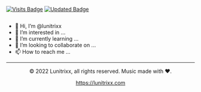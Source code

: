 <!---
lunitrixx/lunitrixx is a ✨ special ✨ repository because its `README.md` (this file) appears on your GitHub profile.
You can click the Preview link to take a look at your changes.
--->

<p style="float: left">
  <a href="https://lunitrixx.com"><img src="https://badges.pufler.dev/visits/lunitrixx/lunitrixx" alt="Visits Badge"></a>
  <a href="https://lunitrixx.com"><img src="https://badges.pufler.dev/updated/lunitrixx/lunitrixx" alt="Updated Badge"></a>
</p>

<div style="clear: both">
  <img src="https://static.beastycoding.net/lunitrixx/images/banner/github-profile-header.png" width="" height="" alt="">

  <ul>
    <li>👋 Hi, I’m @lunitrixx</li>
    <li>👀 I’m interested in ...</li>
    <li>🌱 I’m currently learning ...</li>
    <li>💞️ I’m looking to collaborate on ...</li>
    <li>📫 How to reach me ...</li>
  </ul>
</div>



<hr />

<p align="center">
  © 2022 Lunitrixx, all rights reserved. Music made with ❤.
</p>

<p align="center">
  <a href="https://lunitrixx.com" target="_blank">https://lunitrixx.com</a>
</p>
